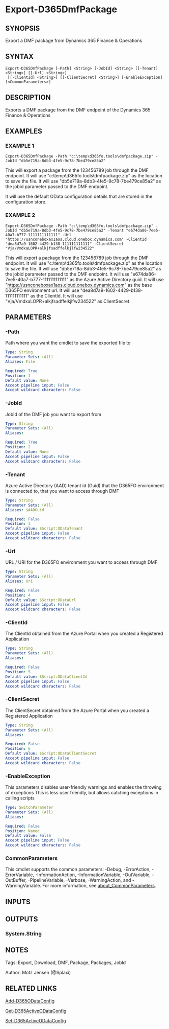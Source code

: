 ﻿---
external help file: d365fo.integrations-help.xml
Module Name: d365fo.integrations
online version:
schema: 2.0.0
---

# Export-D365DmfPackage

## SYNOPSIS
Export a DMF package from Dynamics 365 Finance & Operations

## SYNTAX

```
Export-D365DmfPackage [-Path] <String> [-JobId] <String> [[-Tenant] <String>] [[-Url] <String>]
 [[-ClientId] <String>] [[-ClientSecret] <String>] [-EnableException] [<CommonParameters>]
```

## DESCRIPTION
Exports a DMF package from the DMF endpoint of the Dynamics 365 Finance & Operations

## EXAMPLES

### EXAMPLE 1
```
Export-D365DmfPackage -Path "c:\temp\d365fo.tools\dmfpackage.zip" -JobId "db5e719a-8db3-4fe5-9c78-7be479ce85a2"
```

This will export a package from the 123456789 job through the DMF endpoint.
It will use "c:\temp\d365fo.tools\dmfpackage.zip" as the location to save the file.
It will use "db5e719a-8db3-4fe5-9c78-7be479ce85a2" as the jobid parameter passed to the DMF endpoint.

It will use the default OData configuration details that are stored in the configuration store.

### EXAMPLE 2
```
Export-D365DmfPackage -Path "c:\temp\d365fo.tools\dmfpackage.zip" -JobId "db5e719a-8db3-4fe5-9c78-7be479ce85a2" -Tenant "e674da86-7ee5-40a7-b777-1111111111111" -Url "https://usnconeboxax1aos.cloud.onebox.dynamics.com" -ClientId "dea8d7a9-1602-4429-b138-111111111111" -ClientSecret "Vja/VmdxaLOPR+alkjfsadffelkjlfw234522"
```

This will export a package from the 123456789 job through the DMF endpoint.
It will use "c:\temp\d365fo.tools\dmfpackage.zip" as the location to save the file.
It will use "db5e719a-8db3-4fe5-9c78-7be479ce85a2" as the jobid parameter passed to the DMF endpoint.
It will use "e674da86-7ee5-40a7-b777-1111111111111" as the Azure Active Directory guid.
It will use "https://usnconeboxax1aos.cloud.onebox.dynamics.com" as the base D365FO environment url.
It will use "dea8d7a9-1602-4429-b138-111111111111" as the ClientId.
It will use "Vja/VmdxaLOPR+alkjfsadffelkjlfw234522" as ClientSecret.

## PARAMETERS

### -Path
Path where you want the cmdlet to save the exported file to

```yaml
Type: String
Parameter Sets: (All)
Aliases: File

Required: True
Position: 1
Default value: None
Accept pipeline input: False
Accept wildcard characters: False
```

### -JobId
JobId of the DMF job you want to export from

```yaml
Type: String
Parameter Sets: (All)
Aliases:

Required: True
Position: 2
Default value: None
Accept pipeline input: False
Accept wildcard characters: False
```

### -Tenant
Azure Active Directory (AAD) tenant id (Guid) that the D365FO environment is connected to, that you want to access through DMF

```yaml
Type: String
Parameter Sets: (All)
Aliases: $AADGuid

Required: False
Position: 3
Default value: $Script:ODataTenant
Accept pipeline input: False
Accept wildcard characters: False
```

### -Url
URL / URI for the D365FO environment you want to access through DMF

```yaml
Type: String
Parameter Sets: (All)
Aliases: Uri

Required: False
Position: 4
Default value: $Script:ODataUrl
Accept pipeline input: False
Accept wildcard characters: False
```

### -ClientId
The ClientId obtained from the Azure Portal when you created a Registered Application

```yaml
Type: String
Parameter Sets: (All)
Aliases:

Required: False
Position: 5
Default value: $Script:ODataClientId
Accept pipeline input: False
Accept wildcard characters: False
```

### -ClientSecret
The ClientSecret obtained from the Azure Portal when you created a Registered Application

```yaml
Type: String
Parameter Sets: (All)
Aliases:

Required: False
Position: 6
Default value: $Script:ODataClientSecret
Accept pipeline input: False
Accept wildcard characters: False
```

### -EnableException
This parameters disables user-friendly warnings and enables the throwing of exceptions
This is less user friendly, but allows catching exceptions in calling scripts

```yaml
Type: SwitchParameter
Parameter Sets: (All)
Aliases:

Required: False
Position: Named
Default value: False
Accept pipeline input: False
Accept wildcard characters: False
```

### CommonParameters
This cmdlet supports the common parameters: -Debug, -ErrorAction, -ErrorVariable, -InformationAction, -InformationVariable, -OutVariable, -OutBuffer, -PipelineVariable, -Verbose, -WarningAction, and -WarningVariable. For more information, see [about_CommonParameters](http://go.microsoft.com/fwlink/?LinkID=113216).

## INPUTS

## OUTPUTS

### System.String
## NOTES
Tags: Export, Download, DMF, Package, Packages, JobId

Author: Mötz Jensen (@Splaxi)

## RELATED LINKS

[Add-D365ODataConfig]()

[Get-D365ActiveODataConfig]()

[Set-D365ActiveODataConfig]()

